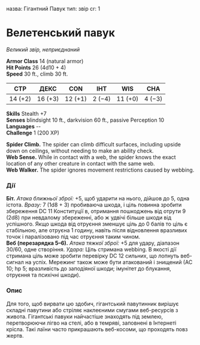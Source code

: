назва: Гігантний Павук тип: звір cr: 1

# Велетенський павук
_Великий звір, неприєднаний_

**Armor Class** 14 (natural armor)    
**Hit Points** 26 (4d10 + 4)    
**Speed** 30 ft., climb 30 ft.

| СТР     | ДЕКС    | CON     | ІНТ    | WIS     | CHA    |
| ------- | ------- | ------- | ------ | ------- | ------ |
| 14 (+2) | 16 (+3) | 12 (+1) | 2 (−4) | 11 (+0) | 4 (−3) |

**Skills** Stealth +7    
**Senses** blindsight 10 ft., darkvision 60 ft., passive Perception 10    
**Languages** --    
**Challenge** 1 (200 XP)

**Spider Climb.** The spider can climb difficult surfaces, including upside down on ceilings, without needing to make an ability check.    
**Web Sense.** While in contact with a web, the spider knows the exact location of any other creature in contact with the same web.   
**Web Walker.** The spider ignores movement restrictions caused by webbing.

### Дії
**Біт.** _Атака ближньої зброї:_ +5, щоб ударити на нього, дійшов до 5, одна істота. _Вразу:_ 7 (1d8 + 3) пробиваюча шкода, і ціль повинна зробити збереження DC 11 Конституції в, отримання пошкоджень від отрути 9 (2d8) при невдалому збереженні, або ж удвічі більше шкоди від успішного. Якщо шкода від отруєння зменшує ціль до 0 балів то ціль є стабільною, але отруєна 1 годину, навіть після відновлення вразливих точок і паралізовано під час отруєння таким чином.    
**Веб (перезарядка 5–6).** _Атака тяжкої зброї:_ +5 для удару, діапазон 30/60, одне створіння. _Удара:_ Ціль стримана webbing. В якості дії стримана ціль може зробити перевірку DC 12 сильних, що лопнуть веб-сигнал на успіх. Мережинг також може бути атакований і знищений (АС 10; hp 5; вразливість до заподіяної шкоди; імунітет до блукання, отруєння та психічні шкоди).

### Опис
Для того, щоб вирвати цю здобич, гігантський павутинник вирішує складні павутини або стріляє наклеєними смугами веб-ресурсів з живота. Гігантські павуки найчастіше знаходять під землею, перетворюючи лігво на стелі, або в темряві, заповнені в Інтернеті крісла. Такі лаїни часто прикрашають веб-косоми, що проходять повз жертв. 